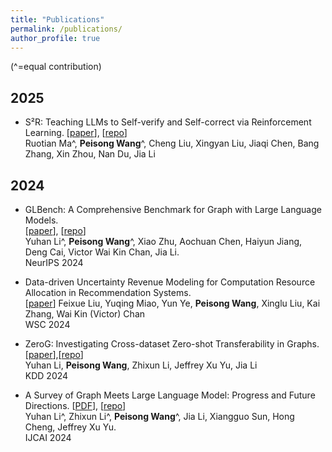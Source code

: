 ```yaml
---
title: "Publications"
permalink: /publications/
author_profile: true
---
```

(^=equal contribution)
##  2025

* S²R: Teaching LLMs to Self-verify and Self-correct via Reinforcement Learning. [[paper](https://arxiv.org/abs/2502.12853)], [[repo](https://github.com/NineAbyss/S2R)] <br>
Ruotian Ma^, **Peisong Wang**^, Cheng Liu, Xingyan Liu, Jiaqi Chen, Bang Zhang, Xin Zhou, Nan Du, Jia Li

##  2024

* GLBench: A Comprehensive Benchmark for Graph with Large Language Models. <br>
[[paper](https://arxiv.org/abs/2407.07457)], [[repo](https://github.com/NineAbyss/GLBench)] <br>
Yuhan Li^, **Peisong Wang**^, Xiao Zhu, Aochuan Chen, Haiyun Jiang, Deng Cai, Victor Wai Kin Chan, Jia Li. <br>
NeurIPS 2024 <br>

* Data-driven Uncertainty Revenue Modeling for Computation Resource Allocation in Recommendation Systems. <br>
[[paper](https://dl.acm.org/doi/10.5555/3712729.3712782)]
Feixue Liu, Yuqing Miao, Yun Ye, **Peisong Wang**, Xinglu Liu, Kai Zhang, Wai Kin (Victor) Chan <br>
WSC 2024 <br>

* ZeroG: Investigating Cross-dataset Zero-shot Transferability in Graphs. [[paper](https://arxiv.org/abs/2402.11235)],[[repo](https://github.com/NineAbyss/ZeroG)] <br>
Yuhan Li, **Peisong Wang**, Zhixun Li, Jeffrey Xu Yu, Jia Li <br>
KDD 2024 <br>

* A Survey of Graph Meets Large Language Model: Progress and Future Directions. [[PDF](https://arxiv.org/abs/2311.12399)], [[repo](https://github.com/yhLeeee/Awesome-LLMs-in-Graph-tasks)] <br>
Yuhan Li^, Zhixun Li^, **Peisong Wang**^, Jia Li, Xiangguo Sun, Hong Cheng, Jeffrey Xu Yu. <br>
IJCAI 2024 <br>
